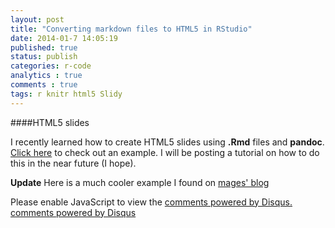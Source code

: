 ```yaml
---
layout: post
title: "Converting markdown files to HTML5 in RStudio"
date: 2014-01-7 14:05:19
published: true
status: publish
categories: r-code
analytics : true
comments : true
tags: r knitr html5 Slidy
---
```


####HTML5 slides

I recently learned how to create HTML5 slides using __.Rmd__ files and __pandoc__. [Click here][Click here] to check out an example. I will be posting a tutorial on how to do this in the near future (I hope).

**Update** Here is a much cooler example I found on [mages' blog][mages' blog]

[Click here]: /archive/md_to_html5_ex/md_html_ex.html
[Here]: /archive/mages_ex/mages_ex.html
[mages' blog]: http://lamages.blogspot.com.au/2012/05/interactive-reports-in-r-with-knitr-and.html


<div id="disqus_thread"></div>
<script type="text/javascript">
/* * * CONFIGURATION VARIABLES: EDIT BEFORE PASTING INTO YOUR WEBPAGE * * */
var disqus_shortname = 'jvcasillas'; // required: replace example with your forum shortname

/* * * DON'T EDIT BELOW THIS LINE * * */
(function() {
var dsq = document.createElement('script'); dsq.type = 'text/javascript'; dsq.async = true;
dsq.src = '//' + disqus_shortname + '.disqus.com/embed.js';
(document.getElementsByTagName('head')[0] || document.getElementsByTagName('body')[0]).appendChild(dsq);
})();
</script>
<noscript>Please enable JavaScript to view the <a href="http://disqus.com/?ref_noscript">comments powered by Disqus.</a></noscript>
<a href="http://disqus.com" class="dsq-brlink">comments powered by <span class="logo-disqus">Disqus</span></a>